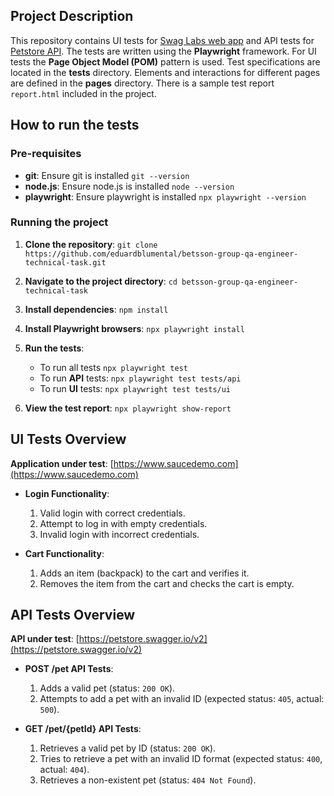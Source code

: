 ## Project Description

This repository contains UI tests for [Swag Labs web app](https://www.saucedemo.com) and API tests for [Petstore API](https://petstore.swagger.io). The tests are written using the **Playwright** framework. For UI tests the **Page Object Model (POM)** pattern is used. Test specifications are located in the **tests** directory. Elements and interactions for different pages are defined in the **pages** directory. There is a sample test report `report.html` included in the project. 

## How to run the tests

### Pre-requisites
- **git**: Ensure git is installed `git --version`
- **node.js**: Ensure node.js is installed `node --version`
- **playwright**: Ensure playwright is installed `npx playwright --version`

### Running the project

1. **Clone the repository**: `git clone https://github.com/eduardblumental/betsson-group-qa-engineer-technical-task.git`

2. **Navigate to the project directory**: `cd betsson-group-qa-engineer-technical-task`

3. **Install dependencies**: `npm install`

4. **Install Playwright browsers**: `npx playwright install`

5. **Run the tests**:

   - To run all tests `npx playwright test`
   - To run **API** tests: `npx playwright test tests/api`
   - To run **UI** tests: `npx playwright test tests/ui`

6. **View the test report**: `npx playwright show-report`

## UI Tests Overview
**Application under test**: [https://www.saucedemo.com](https://www.saucedemo.com)

- **Login Functionality**:
  1. Valid login with correct credentials.
  2. Attempt to log in with empty credentials.
  3. Invalid login with incorrect credentials.

- **Cart Functionality**:
  1. Adds an item (backpack) to the cart and verifies it.
  2. Removes the item from the cart and checks the cart is empty.

## API Tests Overview
**API under test**: [https://petstore.swagger.io/v2](https://petstore.swagger.io/v2)

- **POST /pet API Tests**:
  1. Adds a valid pet (status: `200 OK`).
  2. Attempts to add a pet with an invalid ID (expected status: `405`, actual: `500`).
  
- **GET /pet/{petId} API Tests**:
  1. Retrieves a valid pet by ID (status: `200 OK`).
  2. Tries to retrieve a pet with an invalid ID format (expected status: `400`, actual: `404`).
  3. Retrieves a non-existent pet (status: `404 Not Found`).
